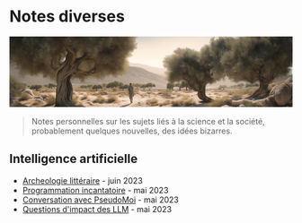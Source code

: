 # Notes diverses

![banner](banner.jpg)


> Notes personnelles sur les sujets liés à la science et la société, probablement quelques nouvelles, des idées bizarres.

## Intelligence artificielle

* [Archeologie littéraire](?p=civhack) - juin 2023
* [Programmation incantatoire](?p=incant) - mai 2023
* [Conversation avec PseudoMoi](?p=pseudome) - mai 2023
* [Questions d'impact des LLM](?p=impact) - mai 2023





